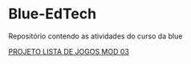 # Blue-EdTech
Repositório contendo as atividades do curso da blue


[PROJETO LISTA DE JOGOS MOD 03](https://github.com/nikolasfuruta/Blue-EdTech/tree/main/projetos/node%20_listaJogos)
